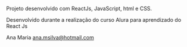 Projeto desenvolvido com ReactJs, JavaScript, html e CSS.

Desenvolvido durante a realização do curso Alura para aprendizado do React Js

Ana Maria 
ana.msilva@hotmail.com